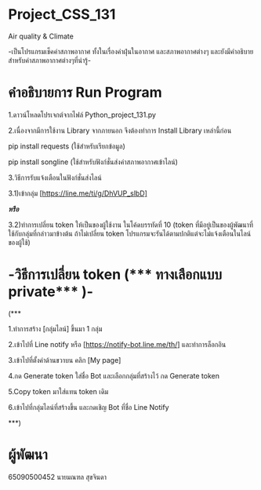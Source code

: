 # Project_CSS_131

Air quality & Climate

-เป็นโปรแกรมเช็คค่าสภาพอากาศ ทั้งในเรื่องค่าฝุ่นในอากาศ และสภาพอากาศต่างๆ และยังมีคำอธิบายสำหรับค่าสภาพอากาศต่างๆที่น่ารู้-

# คำอธิบายการ Run Program

1.ดาวน์โหลดโปรเจกต์จากไฟล์  Python_project_131.py

2.เนื่องจากมีการใช้งาน Library จากภายนอก จึงต้องทำการ Install Library เหล่านี้ก่อน

pip install requests
(ใช้สำหรับเรียกข้อมูล)

pip install songline
(ใช้สำหรับฟังก์ชั่นส่งค่าสภาพอากาศเข้าไลน์)

3.วิธีการรับแจ้งเตือนในฟังก์ชั่นส่งไลน์

3.1)เข้ากลุ่ม [https://line.me/ti/g/DhVUP_slbD]

***หรือ***

3.2)ทำการเปลี่ยน token ให้เป็นของผู้ใช้งาน ในโค้ดบรรทัดที่ 10 (token ที่มีอยู่เป็นของผู้พัฒนาที่ใช้กับกลุ่มที่กล่าวมาข้างต้น ถ้าไม่เปลี่ยน token โปรแกรมจะรันได้ตามปกติแต่จะไม่แจ้งเตือนในไลน์ของผู้ใช้) 



# -วิธีการเปลี่ยน token (*** ทางเลือกแบบ private*** )-

(***

1.ทำการสร้าง [กลุ่มไลน์] ขึ้นมา 1 กลุ่ม

2.เข้าไปที่ Line notify หรือ [https://notify-bot.line.me/th/] และทำการล็อกอิน

3.เข้าไปที่ตั้งค่าด้านขวาบน คลิก [My page]

4.กด Generate token ใส่ชื่อ Bot และเลือกกลุ่มที่สร้างไว้ กด Generate token

5.Copy token มาใส่แทน token เดิม

6.เข้าไปที่กลุ่มไลน์ที่สร้างขึ้น และกดเชิญ Bot ที่ชื่อ Line Notify

***)

# ผู้พัฒนา

65090500452 นายมณฑล สุขจินดา
